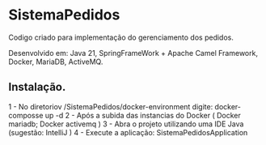 # SistemaPedidos

Codigo criado para implementação do gerenciamento dos pedidos.

Desenvolvido em: Java 21, SpringFrameWork + Apache Camel Framework, Docker, MariaDB, ActiveMQ.

## Instalação.

1 - No diretoriov /SistemaPedidos/docker-environment digite: docker-composse up -d
2 - Após a subida das instancias do Docker ( Docker mariadb; Docker activemq )
3 - Abra o projeto utilizando uma IDE Java (sugestão: IntelliJ )
4 - Execute a aplicação: SistemaPedidosApplication
